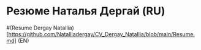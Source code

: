 # Резюме Наталья Дергай (RU)
#(Resume Dergay Natallia)[https://github.com/Natalliadergay/CV_Dergay_Natallia/blob/main/Resume.md] (EN)
